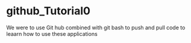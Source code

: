 # github_Tutorial0
We were to use Git hub combined with git bash to push and pull code to leaarn how to use these applications
